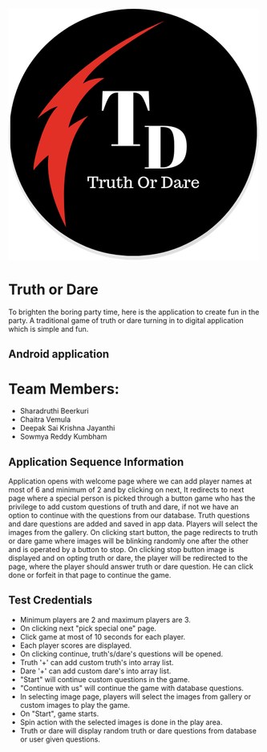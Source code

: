![](td_logo.png)

#  Truth or Dare
To brighten the boring party time, here is the application to create fun in the party. A traditional game of truth or dare turning in to digital application which is simple and fun.

## Android application

# Team Members: 

* Sharadruthi Beerkuri
* Chaitra Vemula
* Deepak Sai Krishna Jayanthi
* Sowmya Reddy Kumbham

## Application Sequence Information
Application opens with welcome page where we can add player names at most of 6 and minimum of 2 and by clicking on next, It redirects to next page where a special person is picked through a button game who has the privilege to add custom questions of truth and dare, if not we have an option to continue with the questions from our database. Truth questions and dare questions are added and saved in app data. Players will select the images from the gallery. On clicking start button, the page redirects to truth or dare game where images will be blinking randomly one after the other and is operated by a button to stop. On clicking stop button image is displayed and on opting truth or dare, the player will be redirected to the page, where the player should answer truth or dare question. He can click done or forfeit in that page to continue the game.

## Test Credentials
* Minimum players are 2 and maximum players are 3.
* On clicking next "pick special one" page.
* Click game at most of 10 seconds for each player.
* Each player scores are displayed.
* On clicking continue, truth's/dare's questions will be opened.
* Truth '+' can add custom truth's into array list. 
* Dare '+' can add custom dare's into array list.
* "Start" will continue custom questions in the game.
* "Continue with us" will continue the game with database questions.
* In selecting image page, players will select the images from gallery or custom images to play the game.
* On "Start", game starts.
* Spin action with the selected images is done in the play area.
* Truth or dare will display random truth or dare questions from database or user given questions. 